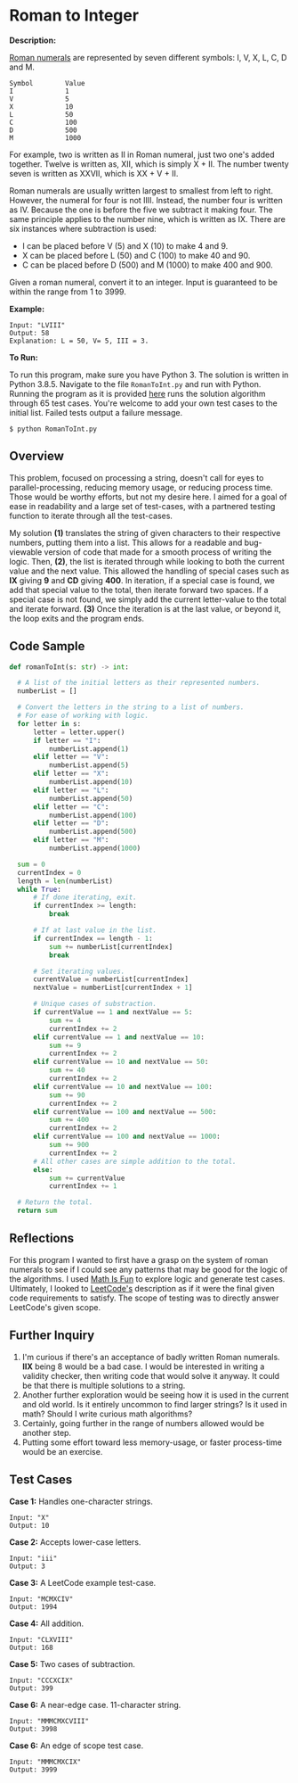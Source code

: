 # Roman to Integer

**Description:**

[Roman numerals](https://en.wikipedia.org/wiki/Roman_numerals) are represented by seven different symbols: I, V, X, L, C, D and M.

```
Symbol        Value
I             1
V             5
X             10
L             50
C             100
D             500
M             1000
```

For example, two is written as II in Roman numeral, just two one's added together. Twelve is written as, XII, which is simply X + II. The number twenty seven is written as XXVII, which is XX + V + II.

Roman numerals are usually written largest to smallest from left to right. However, the numeral for four is not IIII. Instead, the number four is written as IV. Because the one is before the five we subtract it making four. The same principle applies to the number nine, which is written as IX. There are six instances where subtraction is used:

- I can be placed before V (5) and X (10) to make 4 and 9.
- X can be placed before L (50) and C (100) to make 40 and 90.
- C can be placed before D (500) and M (1000) to make 400 and 900.

Given a roman numeral, convert it to an integer. Input is guaranteed to be within the range from 1 to 3999.

**Example:**
```
Input: "LVIII"
Output: 58
Explanation: L = 50, V= 5, III = 3.
```

**To Run:**

To run this program, make sure you have Python 3. The solution is written in Python 3.8.5. Navigate to the file `RomanToInt.py` and run with Python. Running the program as it is provided [here](https://github.com/bmmurthum/LeetCode-Problems/blob/master/Easy/Roman-To-Integer/RomanToInt.py) runs the solution algorithm through 65 test cases. You're welcome to add your own test cases to the initial list. Failed tests output a failure message.

```$ python RomanToInt.py```

## Overview

This problem, focused on processing a string, doesn't call for eyes to parallel-processing, reducing memory usage, or reducing process time. Those would be worthy efforts, but not my desire here. I aimed for a goal of ease in readability and a large set of test-cases, with a partnered testing function to iterate through all the test-cases.

My solution **(1)** translates the string of given characters to their respective numbers, putting them into a list. This allows for a readable and bug-viewable version of code that made for a smooth process of writing the logic. Then, **(2)**, the list is iterated through while looking to both the current value and the next value. This allowed the handling of special cases such as **IX** giving  **9** and **CD** giving **400**. In iteration, if a special case is found, we add that special value to the total, then iterate forward two spaces. If a special case is not found, we simply add the current letter-value to the total and iterate forward. **(3)** Once the iteration is at the last value, or beyond it, the loop exits and the program ends.

## Code Sample

```Python
def romanToInt(s: str) -> int:

  # A list of the initial letters as their represented numbers.
  numberList = []

  # Convert the letters in the string to a list of numbers.
  # For ease of working with logic.
  for letter in s:
      letter = letter.upper()
      if letter == "I":
          numberList.append(1)
      elif letter == "V":
          numberList.append(5)
      elif letter == "X":
          numberList.append(10)
      elif letter == "L":
          numberList.append(50)
      elif letter == "C":
          numberList.append(100)
      elif letter == "D":
          numberList.append(500)
      elif letter == "M":
          numberList.append(1000)

  sum = 0
  currentIndex = 0
  length = len(numberList)
  while True:
      # If done iterating, exit.
      if currentIndex >= length:
          break

      # If at last value in the list.
      if currentIndex == length - 1:
          sum += numberList[currentIndex]
          break

      # Set iterating values.
      currentValue = numberList[currentIndex]
      nextValue = numberList[currentIndex + 1]

      # Unique cases of substraction.
      if currentValue == 1 and nextValue == 5:
          sum += 4
          currentIndex += 2
      elif currentValue == 1 and nextValue == 10:
          sum += 9
          currentIndex += 2
      elif currentValue == 10 and nextValue == 50:
          sum += 40
          currentIndex += 2
      elif currentValue == 10 and nextValue == 100:
          sum += 90
          currentIndex += 2
      elif currentValue == 100 and nextValue == 500:
          sum += 400
          currentIndex += 2
      elif currentValue == 100 and nextValue == 1000:
          sum += 900
          currentIndex += 2
      # All other cases are simple addition to the total.
      else:
          sum += currentValue
          currentIndex += 1

  # Return the total.
  return sum
```

## Reflections

For this program I wanted to first have a grasp on the system of roman numerals to see if I could see any patterns that may be good for the logic of the algorithms. I used [Math Is Fun](https://www.mathsisfun.com/roman-numerals.html) to explore logic and generate test cases. Ultimately, I looked to [LeetCode's](https://leetcode.com/problems/roman-to-integer/) description as if it were the final given code requirements to satisfy. The scope of testing was to directly answer LeetCode's given scope.

## Further Inquiry

1. I'm curious if there's an acceptance of badly written Roman numerals. **IIX** being 8 would be a bad case. I would be interested in writing a validity checker, then writing code that would solve it anyway. It could be that there is multiple solutions to a string.
2. Another further exploration would be seeing how it is used in the current and old world. Is it entirely uncommon to find larger strings? Is it used in math? Should I write curious math algorithms?
3. Certainly, going further in the range of numbers allowed would be another step.
4. Putting some effort toward less memory-usage, or faster process-time would be an exercise.

## Test Cases

**Case 1:** Handles one-character strings.
```
Input: "X"
Output: 10
```

**Case 2:** Accepts lower-case letters.
```
Input: "iii"
Output: 3
```

**Case 3:** A LeetCode example test-case.
```
Input: "MCMXCIV"
Output: 1994
```

**Case 4:** All addition.
```
Input: "CLXVIII"
Output: 168
```

**Case 5:** Two cases of subtraction.
```
Input: "CCCXCIX"
Output: 399
```

**Case 6:** A near-edge case. 11-character string.
```
Input: "MMMCMXCVIII"
Output: 3998
```

**Case 6:** An edge of scope test case.
```
Input: "MMMCMXCIX"
Output: 3999
```
